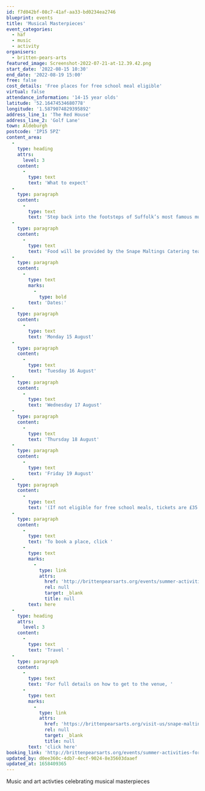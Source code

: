 ```yaml
---
id: f7d042bf-08c7-41af-aa33-bd0234ea2746
blueprint: events
title: 'Musical Masterpieces'
event_categories:
  - haf
  - music
  - activity
organisers:
  - britten-pears-arts
featured_image: Screenshot-2022-07-21-at-12.39.42.png
start_date: '2022-08-15 10:30'
end_date: '2022-08-19 15:00'
free: false
cost_details: 'Free places for free school meal eligible'
virtual: false
attendance_information: '14-15 year olds'
latitude: '52.16474534680778'
longitude: '1.5879074829395892'
address_line_1: 'The Red House'
address_line_2: 'Golf Lane'
town: Aldeburgh
postcode: 'IP15 5PZ'
content_area:
  -
    type: heading
    attrs:
      level: 3
    content:
      -
        type: text
        text: 'What to expect'
  -
    type: paragraph
    content:
      -
        type: text
        text: 'Step back into the footsteps of Suffolk’s most famous musician this summer with a week of magnificent music and art activities at The Red House, Aldeburgh. Join for 1,2,3,4 or 5 days – you will have the chance to explore the site where musical masterpieces were created, and through fun and games, music and art activities, will achieve an Arts Award qualification, to take home.'
  -
    type: paragraph
    content:
      -
        type: text
        text: 'Food will be provided by the Snape Maltings Catering team and with The Red House Gardens and Snape Maltings marshes on the doorstep, it will be an inspiring outdoors summer.'
  -
    type: paragraph
    content:
      -
        type: text
        marks:
          -
            type: bold
        text: 'Dates:'
  -
    type: paragraph
    content:
      -
        type: text
        text: 'Monday 15 August'
  -
    type: paragraph
    content:
      -
        type: text
        text: 'Tuesday 16 August'
  -
    type: paragraph
    content:
      -
        type: text
        text: 'Wednesday 17 August'
  -
    type: paragraph
    content:
      -
        type: text
        text: 'Thursday 18 August'
  -
    type: paragraph
    content:
      -
        type: text
        text: 'Friday 19 August'
  -
    type: paragraph
    content:
      -
        type: text
        text: '(If not eligible for free school meals, tickets are £35 – lunch included)'
  -
    type: paragraph
    content:
      -
        type: text
        text: 'To book a place, click '
      -
        type: text
        marks:
          -
            type: link
            attrs:
              href: 'http://brittenpearsarts.org/events/summer-activities-for-children'
              rel: null
              target: _blank
              title: null
        text: here
  -
    type: heading
    attrs:
      level: 3
    content:
      -
        type: text
        text: 'Travel '
  -
    type: paragraph
    content:
      -
        type: text
        text: 'For full details on how to get to the venue, '
      -
        type: text
        marks:
          -
            type: link
            attrs:
              href: 'https://brittenpearsarts.org/visit-us/snape-maltings/getting-here'
              rel: null
              target: _blank
              title: null
        text: 'click here'
booking_link: 'http://brittenpearsarts.org/events/summer-activities-for-children'
updated_by: d0ee360c-4db7-4ecf-9024-8e35603daaef
updated_at: 1658409365
---
```

Music and art activties celebrating musical masterpieces